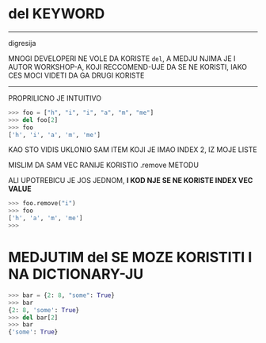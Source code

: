 # del KEYWORD

***

digresija

MNOGI DEVELOPERI NE VOLE DA KORISTE `del`, A MEDJU NJIMA JE I AUTOR WORKSHOP-A, KOJI RECCOMEND-UJE DA SE NE KORISTI, IAKO CES MOCI VIDETI DA GA DRUGI KORISTE

***

PROPRILICNO JE INTUITIVO

```py
>>> foo = ["h", "i", "i", "a", "m", "me"]
>>> del foo[2]
>>> foo
['h', 'i', 'a', 'm', 'me']
```

KAO STO VIDIS UKLONIO SAM ITEM KOJI JE IMAO INDEX 2, IZ MOJE LISTE

MISLIM DA SAM VEC RANIJE KORISTIO .remove METODU

ALI UPOTREBICU JE JOS JEDNOM, **I KOD NJE SE NE KORISTE INDEX VEC VALUE**

```py
>>> foo.remove("i")
>>> foo
['h', 'a', 'm', 'me']
>>> 
```

# MEDJUTIM del SE MOZE KORISTITI I NA DICTIONARY-JU

```py
>>> bar = {2: 8, "some": True}
>>> bar
{2: 8, 'some': True}
>>> del bar[2]
>>> bar
{'some': True}
```


